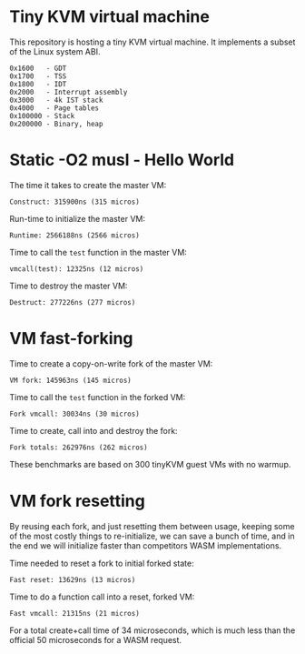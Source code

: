 Tiny KVM virtual machine
==============

This repository is hosting a tiny KVM virtual machine.
It implements a subset of the Linux system ABI.

```
0x1600   - GDT
0x1700   - TSS
0x1800   - IDT
0x2000   - Interrupt assembly
0x3000   - 4k IST stack
0x4000   - Page tables
0x100000 - Stack
0x200000 - Binary, heap
```

Static -O2 musl - Hello World
==============

The time it takes to create the master VM:
```
Construct: 315900ns (315 micros)
```

Run-time to initialize the master VM:
```
Runtime: 2566188ns (2566 micros)
```

Time to call the `test` function in the master VM:
```
vmcall(test): 12325ns (12 micros)
```

Time to destroy the master VM:
```
Destruct: 277226ns (277 micros)
```

VM fast-forking
==============

Time to create a copy-on-write fork of the master VM:
```
VM fork: 145963ns (145 micros)
```

Time to call the `test` function in the forked VM:
```
Fork vmcall: 30034ns (30 micros)
```

Time to create, call into and destroy the fork:
```
Fork totals: 262976ns (262 micros)
```

These benchmarks are based on 300 tinyKVM guest VMs with no warmup.


VM fork resetting
==============

By reusing each fork, and just resetting them between usage, keeping some of the most costly things to re-initialize, we can save a bunch of time, and in the end we will initialize faster than competitors WASM implementations.


Time needed to reset a fork to initial forked state:
```
Fast reset: 13629ns (13 micros)
```

Time to do a function call into a reset, forked VM:
```
Fast vmcall: 21315ns (21 micros)
```

For a total create+call time of 34 microseconds, which is much less than the official 50 microseconds for a WASM request.

